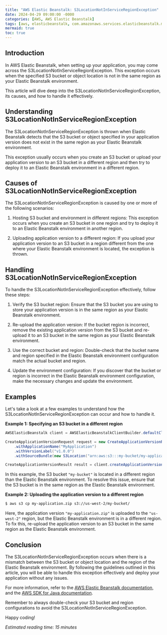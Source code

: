 ```yaml
---
title: "AWS Elastic Beanstalk: S3LocationNotInServiceRegionException"
date: 2024-04-29 09:00:00 -0000
categories: [AWS, AWS Elastic Beanstalk]
tags: [aws, elasticbeanstalk, com.amazonaws.services.elasticbeanstalk.model]
mermaid: true
toc: true
---
```



## Introduction

In AWS Elastic Beanstalk, when setting up your application, you may come across the S3LocationNotInServiceRegionException. This exception occurs when the specified S3 bucket or object location is not in the same region as your Elastic Beanstalk environment.

This article will dive deep into the S3LocationNotInServiceRegionException, its causes, and how to handle it effectively.

## Understanding S3LocationNotInServiceRegionException

The S3LocationNotInServiceRegionException is thrown when Elastic Beanstalk detects that the S3 bucket or object specified in your application version does not exist in the same region as your Elastic Beanstalk environment.

This exception usually occurs when you create an S3 bucket or upload your application version to an S3 bucket in a different region and then try to deploy it to an Elastic Beanstalk environment in a different region.

## Causes of S3LocationNotInServiceRegionException

The S3LocationNotInServiceRegionException is caused by one or more of the following scenarios:

1. Hosting S3 bucket and environment in different regions: This exception occurs when you create an S3 bucket in one region and try to deploy it to an Elastic Beanstalk environment in another region.

2. Uploading application version to a different region: If you upload your application version to an S3 bucket in a region different from the one where your Elastic Beanstalk environment is located, the exception is thrown.

## Handling S3LocationNotInServiceRegionException

To handle the S3LocationNotInServiceRegionException effectively, follow these steps:

1. Verify the S3 bucket region: Ensure that the S3 bucket you are using to store your application version is in the same region as your Elastic Beanstalk environment.

2. Re-upload the application version: If the bucket region is incorrect, remove the existing application version from the S3 bucket and re-upload it to an S3 bucket in the same region as your Elastic Beanstalk environment.

3. Use the correct bucket and region: Double-check that the bucket name and region specified in the Elastic Beanstalk environment configuration match the actual bucket and region.

4. Update the environment configuration: If you discover that the bucket or region is incorrect in the Elastic Beanstalk environment configuration, make the necessary changes and update the environment.

## Examples

Let's take a look at a few examples to understand how the S3LocationNotInServiceRegionException can occur and how to handle it.

**Example 1: Specifying an S3 bucket in a different region**

```java
AWSElasticBeanstalk client = AWSElasticBeanstalkClientBuilder.defaultClient();

CreateApplicationVersionRequest request = new CreateApplicationVersionRequest()
    .withApplicationName("MyApplication")
    .withVersionLabel("v1.0.0")
    .withSourceBundle(new S3Location("arn:aws:s3:::my-bucket/my-application.zip"));

CreateApplicationVersionResult result = client.createApplicationVersion(request);
```

In this example, the S3 bucket `"my-bucket"` is located in a different region than the Elastic Beanstalk environment. To resolve this issue, ensure that the S3 bucket is in the same region as the Elastic Beanstalk environment.

**Example 2: Uploading the application version to a different region**

```bash
$ aws s3 cp my-application.zip s3://us-west-2/my-bucket/
```

Here, the application version `"my-application.zip"` is uploaded to the `"us-west-2"` region, but the Elastic Beanstalk environment is in a different region. To fix this, re-upload the application version to an S3 bucket in the same region as the Elastic Beanstalk environment.

## Conclusion

The S3LocationNotInServiceRegionException occurs when there is a mismatch between the S3 bucket or object location and the region of the Elastic Beanstalk environment. By following the guidelines outlined in this article, you will be able to handle this exception effectively and deploy your application without any issues.

For more information, refer to the [AWS Elastic Beanstalk documentation](https://docs.aws.amazon.com/elasticbeanstalk/latest/dg/), and the [AWS SDK for Java documentation](https://docs.aws.amazon.com/sdk-for-java/).

Remember to always double-check your S3 bucket and region configurations to avoid the S3LocationNotInServiceRegionException.

Happy coding!

*Estimated reading time: 15 minutes*